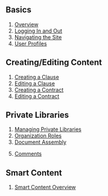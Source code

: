 ## Basics

1. [Overview](Overview.md)
2. [Logging In and Out](Login.md)
3. [Navigating the Site](Published_View_Navigation.md)
4. [User Profiles](User_Profile.md)


## Creating/Editing Content

1. [Creating a Clause](Create_Clause.md)
2. [Editing a Clause](Edit_Clause.md)
3. [Creating a Contract](Create_Contract.md)
4. [Editing a Contract](Edit_Contract.md)

## Private Libraries

1. [Managing Private Libraries](Organization_Management.md)
2. [Organization Roles](Organization_Roles.md)
3. [Document Assembly](Document_Assembly.md)
<!-- 4. [Copying Public Content](Copy_Public_Content.md) -->
5. [Comments](Comments.md)

## Smart Content

1. [Smart Content Overview](Smart_Content.md)
<!-- 2. [Template Harmonization](Harmonization.md) -->
<!-- 3. [Visualizations](Visualization.md) -->

<!-- ## User Stories

1. [User Story #1](User_Story_1.md) -->










